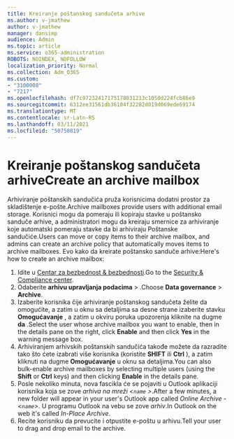 ```yaml
---
title: Kreiranje poštanskog sandučeta arhive
ms.author: v-jmathew
author: v-jmathew
manager: dansimp
audience: Admin
ms.topic: article
ms.service: o365-administration
ROBOTS: NOINDEX, NOFOLLOW
localization_priority: Normal
ms.collection: Adm_O365
ms.custom:
- "3100008"
- "7217"
ms.openlocfilehash: df7c97232417175178031213c1050d224fcb86e9
ms.sourcegitcommit: 6312ee31561db36104f32282d019d069ede69174
ms.translationtype: MT
ms.contentlocale: sr-Latn-RS
ms.lasthandoff: 03/11/2021
ms.locfileid: "50750819"
---
```

# <a name="create-an-archive-mailbox"></a><span data-ttu-id="961fc-102">Kreiranje poštanskog sandučeta arhive</span><span class="sxs-lookup"><span data-stu-id="961fc-102">Create an archive mailbox</span></span>

<span data-ttu-id="961fc-103">Arhiviranje poštanskih sandučića pruža korisnicima dodatni prostor za skladištenje e-pošte.</span><span class="sxs-lookup"><span data-stu-id="961fc-103">Archive mailboxes provide users with additional email storage.</span></span> <span data-ttu-id="961fc-104">Korisnici mogu da pomeraju ili kopiraju stavke u poštansko sanduče arhive, a administratori mogu da kreiraju smernice za arhiviranje koje automatski pomeraju stavke da bi arhiviraju Poštanske sandučiće.</span><span class="sxs-lookup"><span data-stu-id="961fc-104">Users can move or copy items to their archive mailbox, and admins can create an archive policy that automatically moves items to archive mailboxes.</span></span> <span data-ttu-id="961fc-105">Evo kako da kreirate poštansko sanduče arhive:</span><span class="sxs-lookup"><span data-stu-id="961fc-105">Here's how to create an archive mailbox:</span></span>

1. <span data-ttu-id="961fc-106">Idite u [Centar za bezbednost & bezbednosti]( https://go.microsoft.com/fwlink/p/?linkid=2077143).</span><span class="sxs-lookup"><span data-stu-id="961fc-106">Go to the [Security & Compliance center]( https://go.microsoft.com/fwlink/p/?linkid=2077143).</span></span>
2. <span data-ttu-id="961fc-107">Odaberite **arhivu upravljanja podacima**  >  .</span><span class="sxs-lookup"><span data-stu-id="961fc-107">Choose **Data governance** > **Archive**.</span></span>
3. <span data-ttu-id="961fc-108">Izaberite korisnika čije arhiviranje poštanskog sandučeta želite da omogućite, a zatim u oknu sa detaljima sa desne strane izaberite stavku **Omogućavanje** , a zatim u okviru poruka upozorenja kliknite na dugme **da** .</span><span class="sxs-lookup"><span data-stu-id="961fc-108">Select the user whose archive mailbox you want to enable, then in the details pane on the right, click **Enable** and then click **Yes** in the warning message box.</span></span>
4. <span data-ttu-id="961fc-109">Arhiviranjem arhivskih poštanskih sandučića takođe možete da razradite tako što ćete izabrati više korisnika (koristite **SHIFT** ili **Ctrl** ), a zatim kliknuti na dugme **Omogućavanje** u oknu sa detaljima.</span><span class="sxs-lookup"><span data-stu-id="961fc-109">You can also bulk-enable archive mailboxes by selecting multiple users (using the **Shift** or **Ctrl** keys) and then clicking **Enable** in the details pane.</span></span>
5. <span data-ttu-id="961fc-110">Posle nekoliko minuta, nova fascikla će se pojaviti u Outlook aplikaciji korisnika koja se zove *arhiva na mreži <`name` >*.</span><span class="sxs-lookup"><span data-stu-id="961fc-110">After a few minutes, a new folder will appear in your user's Outlook app called *Online Archive - <`name`>*.</span></span> <span data-ttu-id="961fc-111">U programu Outlook na vebu se zove *arhiv*.</span><span class="sxs-lookup"><span data-stu-id="961fc-111">In Outlook on the web it's called *In-Place Archive*.</span></span>
6. <span data-ttu-id="961fc-112">Recite korisniku da prevucite i otpustite e-poštu u arhivu.</span><span class="sxs-lookup"><span data-stu-id="961fc-112">Tell your user to drag and drop email to the archive.</span></span>
